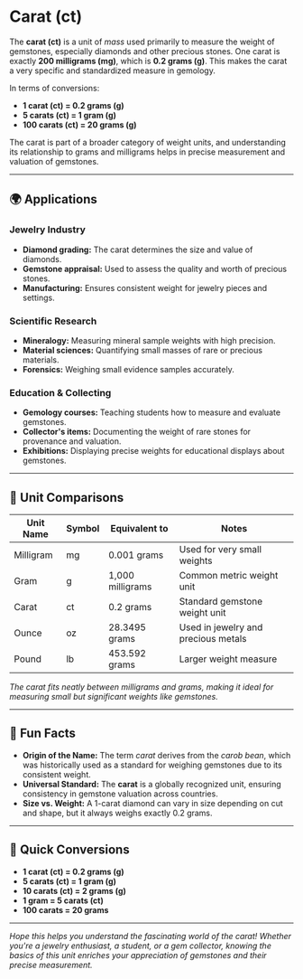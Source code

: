 # Carat (ct)

The **carat (ct)** is a unit of *mass* used primarily to measure the weight of gemstones, especially diamonds and other precious stones. One carat is exactly **200 milligrams (mg)**, which is **0.2 grams (g)**. This makes the carat a very specific and standardized measure in gemology. 

In terms of conversions:
- **1 carat (ct) = 0.2 grams (g)**
- **5 carats (ct) = 1 gram (g)**
- **100 carats (ct) = 20 grams (g)**

The carat is part of a broader category of weight units, and understanding its relationship to grams and milligrams helps in precise measurement and valuation of gemstones.

---

## 🌍 Applications

### Jewelry Industry
- **Diamond grading:** The carat determines the size and value of diamonds.
- **Gemstone appraisal:** Used to assess the quality and worth of precious stones.
- **Manufacturing:** Ensures consistent weight for jewelry pieces and settings.

### Scientific Research
- **Mineralogy:** Measuring mineral sample weights with high precision.
- **Material sciences:** Quantifying small masses of rare or precious materials.
- **Forensics:** Weighing small evidence samples accurately.

### Education & Collecting
- **Gemology courses:** Teaching students how to measure and evaluate gemstones.
- **Collector's items:** Documenting the weight of rare stones for provenance and valuation.
- **Exhibitions:** Displaying precise weights for educational displays about gemstones.

---

## 📏 Unit Comparisons

| Unit Name          | Symbol | Equivalent to                          | Notes                               |
|---------------------|---------|----------------------------------------|-------------------------------------|
| Milligram          | mg      | 0.001 grams                          | Used for very small weights        |
| Gram               | g       | 1,000 milligrams                     | Common metric weight unit          |
| Carat              | ct      | 0.2 grams                            | Standard gemstone weight unit     |
| Ounce              | oz      | 28.3495 grams                        | Used in jewelry and precious metals |
| Pound              | lb      | 453.592 grams                        | Larger weight measure              |

*The carat fits neatly between milligrams and grams, making it ideal for measuring small but significant weights like gemstones.*

---

## 🌟 Fun Facts

- **Origin of the Name:** The term *carat* derives from the *carob bean*, which was historically used as a standard for weighing gemstones due to its consistent weight.
- **Universal Standard:** The **carat** is a globally recognized unit, ensuring consistency in gemstone valuation across countries.
- **Size vs. Weight:** A 1-carat diamond can vary in size depending on cut and shape, but it always weighs exactly 0.2 grams.

---

## 🔄 Quick Conversions

- **1 carat (ct) = 0.2 grams (g)**
- **5 carats (ct) = 1 gram (g)**
- **10 carats (ct) = 2 grams (g)**
- **1 gram = 5 carats (ct)**
- **100 carats = 20 grams**

---

*Hope this helps you understand the fascinating world of the carat! Whether you're a jewelry enthusiast, a student, or a gem collector, knowing the basics of this unit enriches your appreciation of gemstones and their precise measurement.*